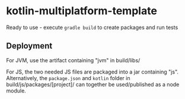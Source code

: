 # kotlin-multiplatform-template

Ready to use - execute `gradle build` to create packages and run tests

## Deployment

For JVM, use the artifact containing "jvm" in build/libs/

For JS, the two needed JS files are packaged into a jar containing "js".
Alternatively, the `package.json` and `kotlin` folder in build/js/packages/[project]/ can together be used/published as a node module.
